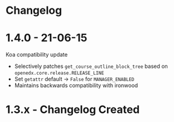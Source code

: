 Changelog
=========

# 1.4.0 - 21-06-15
Koa compatibility update
* Selectively patches `get_course_outline_block_tree` based on `openedx.core.release.RELEASE_LINE`
* Set `getattr` default -> `False` for `MANAGER_ENABLED`
* Maintains backwards compatibility with ironwood

# 1.3.x - Changelog Created
